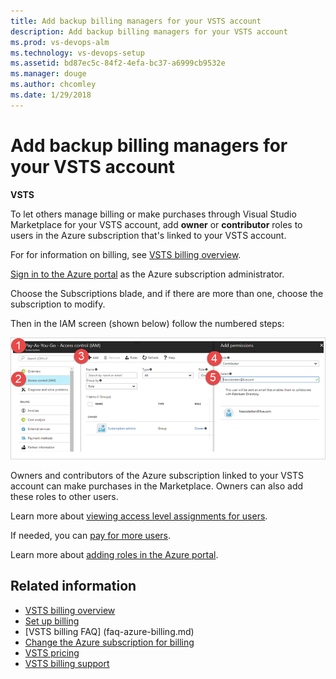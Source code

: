 ```yaml
---
title: Add backup billing managers for your VSTS account
description: Add backup billing managers for your VSTS account
ms.prod: vs-devops-alm
ms.technology: vs-devops-setup
ms.assetid: bd87ec5c-84f2-4efa-bc37-a6999cb9532e
ms.manager: douge
ms.author: chcomley
ms.date: 1/29/2018
---
```

[//]: # (monikerRange: 'vsts')

#  Add backup billing managers for your VSTS account

**VSTS**

To let others manage billing or make purchases through Visual Studio Marketplace for your VSTS account, 
add **owner** or **contributor** roles to users in the Azure subscription that's linked to your VSTS account.

For for information on billing, see [VSTS billing overview](overview.md).


[Sign in to the Azure portal](https://portal.azure.com/) as the Azure subscription administrator.

Choose the Subscriptions blade, and if there are more than one, choose the subscription to modify.

Then in the IAM screen (shown below) follow the numbered steps:

![access control adding owners and contributors](_img/set-up-billing/ap-add-owncontrib.png)

Owners and contributors of the Azure subscription linked to your VSTS account can make purchases in the 
Marketplace.  Owners can also add these roles to other users.

Learn more about [viewing access level assignments for users](https://docs.microsoft.com/en-us/azure/active-directory/role-based-access-control-manage-assignments#view-access-assignments).

If needed, you can [pay for more users](buy-basic-access-add-users.md).

Learn more about [adding roles in the Azure portal](https://docs.microsoft.com/en-us/azure/active-directory/role-based-access-control-configure#add-access).

## Related information

* [VSTS billing overview](overview.md)
* [Set up billing](set-up-billing-for-your-account-vs.md)
* [VSTS billing FAQ] (faq-azure-billing.md)
* [Change the Azure subscription for billing](change-azure-subscription.md)
* [VSTS pricing](https://azure.microsoft.com/pricing/details/visual-studio-team-services/)
* [VSTS billing support](https://www.visualstudio.com/team-services/support/)